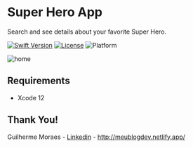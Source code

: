 # Super Hero App
Search and see details about your favorite Super Hero.

[![Swift Version][swift-image]][swift-url] [![License][license-image]][license-url] ![Platform](https://img.shields.io/cocoapods/p/LFAlertController.svg?style=flat)

![home](https://user-images.githubusercontent.com/22078132/108879154-bc2aa400-75df-11eb-838e-350664575652.gif)

## Requirements
- Xcode 12

## Thank You!

Guilherme Moraes - [Linkedin](https://www.linkedin.com/in/ggarciamoraes/) - http://meublogdev.netlify.app/ 

[swift-image]:https://img.shields.io/badge/swift-5.0-orange.svg
[swift-url]: https://swift.org/
[license-image]: https://img.shields.io/badge/License-MIT-blue.svg
[license-url]: LICENSE
